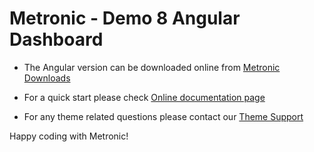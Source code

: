 # Metronic - Demo 8 Angular Dashboard

- The Angular version can be downloaded online from [Metronic Downloads](//devs.keenthemes.com/metronic)

- For a quick start please check [Online documentation page](//preview.keenthemes.com/metronic8/angular/docs/quick-start)

- For any theme related questions please contact our [Theme Support](//keenthemes.com/support/)

Happy coding with Metronic!
